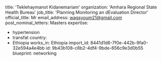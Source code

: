 title: 'Teklehaymanot Kidanemariam'
organization: 'Amhara Regional State Health Bureau'
job_title: 'Planning Monitoring an dEvaluation Director'
official_title: Mr
email_address: wagsyoum21@gmail.com
post_nominal_letters: Masters
expertise:
  - hypertension
  - transfat
country:
  - Ethiopia
works_in: Ethiopia
import_id: 8441d1d6-7f0e-442b-9fa0-32e594a4e4bb
id: 9b43b108-c8b2-4df4-9bde-656c9e3d0b55
blueprint: networking
